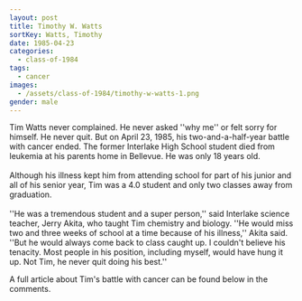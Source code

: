 ```yaml
---
layout: post
title: Timothy W. Watts
sortKey: Watts, Timothy
date: 1985-04-23
categories:
  - class-of-1984
tags:
  - cancer
images:
  - /assets/class-of-1984/timothy-w-watts-1.png
gender: male
---
```

Tim Watts never complained. He never asked ''why me'' or felt sorry for himself. He never quit. But on April 23, 1985, his two-and-a-half-year battle with cancer ended. The former Interlake High School student died from leukemia at his parents home in Bellevue. He was only 18 years old.\
\
Although his illness kept him from attending school for part of his junior and all of his senior year, Tim was a 4.0 student and only two classes away from graduation.\
\
''He was a tremendous student and a super person,'' said Interlake science teacher, Jerry Akita, who taught Tim chemistry and biology. ''He would miss two and three weeks of school at a time because of his illness,'' Akita said. ''But he would always come back to class caught up. I couldn't believe his tenacity. Most people in his position, including myself, would have hung it up. Not Tim, he never quit doing his best.''

A full article about Tim's battle with cancer can be found below in the comments.
